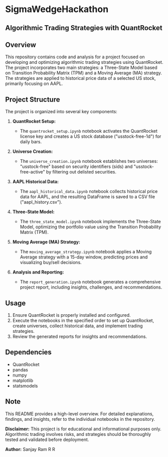 # SigmaWedgeHackathon

## Algorithmic Trading Strategies with QuantRocket

## Overview

This repository contains code and analysis for a project focused on developing and optimizing algorithmic trading strategies using QuantRocket. The project incorporates two main strategies: a Three-State Model based on Transition Probability Matrix (TPM) and a Moving Average (MA) strategy. The strategies are applied to historical price data of a selected US stock, primarily focusing on AAPL.

## Project Structure

The project is organized into several key components:

1. **QuantRocket Setup:**
   - The `quantrocket_setup.ipynb` notebook activates the QuantRocket license key and creates a US stock database ("usstock-free-1d") for daily bars.

2. **Universe Creation:**
   - The `universe_creation.ipynb` notebook establishes two universes: "usstock-free" based on security identifiers (sids) and "usstock-free-active" by filtering out delisted securities.

3. **AAPL Historical Data:**
   - The `aapl_historical_data.ipynb` notebook collects historical price data for AAPL, and the resulting DataFrame is saved to a CSV file ("aapl_history.csv").

4. **Three-State Model:**
   - The `three_state_model.ipynb` notebook implements the Three-State Model, optimizing the portfolio value using the Transition Probability Matrix (TPM).

5. **Moving Average (MA) Strategy:**
   - The `moving_average_strategy.ipynb` notebook applies a Moving Average strategy with a 15-day window, predicting prices and visualizing buy/sell decisions.

6. **Analysis and Reporting:**
   - The `report_generation.ipynb` notebook generates a comprehensive project report, including insights, challenges, and recommendations.

## Usage

1. Ensure QuantRocket is properly installed and configured.
2. Execute the notebooks in the specified order to set up QuantRocket, create universes, collect historical data, and implement trading strategies.
3. Review the generated reports for insights and recommendations.

## Dependencies

- QuantRocket
- pandas
- numpy
- matplotlib
- statsmodels

## Note

This README provides a high-level overview. For detailed explanations, findings, and insights, refer to the individual notebooks in the repository.

**Disclaimer:** This project is for educational and informational purposes only. Algorithmic trading involves risks, and strategies should be thoroughly tested and validated before deployment.

**Author:** Sanjay Ram R R
